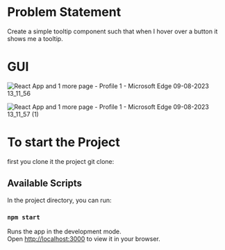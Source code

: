 # Problem Statement
Create a simple tooltip component such that when I hover over a button it shows me a tooltip.
# GUI
![React App and 1 more page - Profile 1 - Microsoft​ Edge 09-08-2023 13_11_56](https://github.com/mpal15/tooltips/assets/62149463/cbc137ff-3cad-428a-a0e0-5657cf7407de)

![React App and 1 more page - Profile 1 - Microsoft​ Edge 09-08-2023 13_11_57 (1)](https://github.com/mpal15/tooltips/assets/62149463/d0248c8b-bf6a-4a51-980a-7c7f9ff9558e)

# To start  the Project

first you clone it the project
git clone:
 


## Available Scripts

In the project directory, you can run:

### `npm start`

Runs the app in the development mode.\
Open [http://localhost:3000](http://localhost:3000) to view it in your browser.





